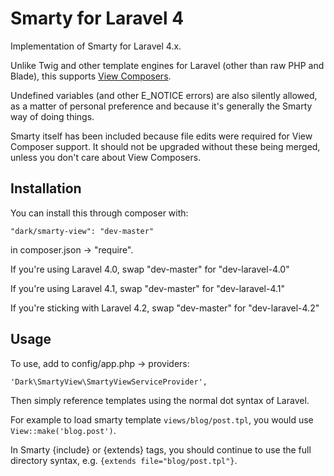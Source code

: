 Smarty for Laravel 4
====================

Implementation of Smarty for Laravel 4.x.

Unlike Twig and other template engines for Laravel (other than raw PHP and Blade), this supports [View Composers](http://laravel.com/docs/responses#view-composers).

Undefined variables (and other E_NOTICE errors) are also silently allowed, as a matter of personal preference and because it's generally the Smarty way of doing things.

Smarty itself has been included because file edits were required for View Composer support. It should not be upgraded without these being merged, unless you don't care about View Composers.

Installation
----------------

You can install this through composer with:

	"dark/smarty-view": "dev-master"
	
in composer.json -> "require".

If you're using Laravel 4.0, swap "dev-master" for "dev-laravel-4.0"

If you're using Laravel 4.1, swap "dev-master" for "dev-laravel-4.1"

If you're sticking with Laravel 4.2, swap "dev-master" for "dev-laravel-4.2"

Usage
----------

To use, add to config/app.php -> providers:

	'Dark\SmartyView\SmartyViewServiceProvider',
	
Then simply reference templates using the normal dot syntax of Laravel. 

For example to load smarty template ``views/blog/post.tpl``, you would use ``View::make('blog.post')``. 

In Smarty {include} or {extends} tags, you should continue to use the full directory syntax, e.g. ``{extends file="blog/post.tpl"}``.